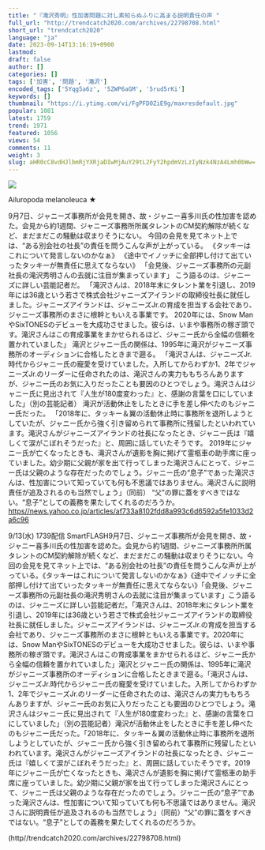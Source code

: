 ```yaml
---
title: "『滝沢秀明』性加害問題に対し素知らぬふりに高まる説明責任の声 "
full_url: "http://trendcatch2020.com/archives/22798708.html"
short_url: "trendcatch2020"
language: "ja"
date: 2023-09-14T13:16:19+0900
lastmod: 
draft: false
author: []
categories: []
tags: ['加害', '問題', '滝沢']
encoded_tags: ['5Yqg5a6z', '5ZWP6aGM', '5rud5rKi']
keywords: []
thumbnail: "https://i.ytimg.com/vi/FgPFD0ZiE9g/maxresdefault.jpg"
popular: 1081
latest: 1759
trend: 1971
featured: 1056
views: 54
comments: 11
weight: 3
slug: aHR0cC8vdHJlbmRjYXRjaDIwMjAuY29tL2FyY2hpdmVzLzIyNzk4NzA4Lmh0bWw=
---
```


![](https://i.ytimg.com/vi/FgPFD0ZiE9g/maxresdefault.jpg)

<div><p>Ailuropoda melanoleuca ★ </p> 9月7日、ジャニーズ事務所が会見を開き、故・ジャニー喜多川氏の性加害を認めた。会見から約1週間、ジャニーズ事務所所属タレントのCM契約解除が続くなど、まだまだこの騒動は収まりそうにない。 今回の会見を見てネット上では、“ある別会社の社長”の責任を問うこんな声が上がっている。 《タッキーはこれについて発言しないのかなぁ》 《途中でイノッチに全部押し付けて出ていったタッキーが無責任に思えてならない》 「会見後、ジャニーズ事務所の元副社長の滝沢秀明さんの去就に注目が集まっています」 こう語るのは、ジャニーズに詳しい芸能記者だ。 「滝沢さんは、2018年末にタレント業を引退し、2019年には36歳という若さで株式会社ジャニーズアイランドの取締役社長に就任しました。ジャニーズアイランドは、ジャニーズJr.の育成を担当する会社であり、ジャニーズ事務所のまさに根幹ともいえる事業です。 2020年には、Snow ManやSixTONESのデビューを大成功させました。彼らは、いまや事務所の稼ぎ頭です。滝沢さんはこの育成事業をまかせられるほど、ジャニー氏から全幅の信頼を置かれていました」 滝沢とジャニー氏の関係は、1995年に滝沢がジャニーズ事務所のオーディションに合格したときまで遡る。 「滝沢さんは、ジャニーズJr.時代からジャニー氏の寵愛を受けていました。入所してからわずか1、2年でジャニーズJr.のリーダーに任命されたのは、滝沢さんの実力ももちろんありますが、ジャニー氏のお気に入りだったことも要因のひとつでしょう。滝沢さんはジャニー氏に見出されて『人生が180度変わった』と、感謝の言葉を口にしていました」（別の芸能記者） 滝沢が活動休止をしたときに手を差し伸べたのもジャニー氏だった。 「2018年に、タッキー＆翼の活動休止時に事務所を退所しようとしていたが、ジャニー氏から強く引き留められて事務所に残留したといわれています。滝沢さんがジャニーズアイランドの社長になったとき、ジャニー氏は『嬉しくて涙がこぼれそうだった』と、周囲に話していたそうです。 2019年にジャニー氏が亡くなったときも、滝沢さんが遺影を胸に掲げて霊柩車の助手席に座っていました。幼少期に父親が家を出て行ってしまった滝沢さんにとって、ジャニー氏は父親のような存在だったのでしょう。ジャニー氏の“息子”であった滝沢さんは、性加害について知っていても何も不思議ではありません。滝沢さんに説明責任が追及されるのも当然でしょう」（同前） “父”の罪に蓋をすべきではない。“息子”としての義務を果たしてくれるのだろうか。 <a target='_blank' href='https//news.yahoo.co.jp/articles/af733a8102fdd8a993c6d6592a5fe1033d2a6c96'>https//news.yahoo.co.jp/articles/af733a8102fdd8a993c6d6592a5fe1033d2a6c96</a> <p>9/13(水) 1739配信 SmartFLASH9月7日、ジャニーズ事務所が会見を開き、故・ジャニー喜多川氏の性加害を認めた。会見から約1週間、ジャニーズ事務所所属タレントのCM契約解除が続くなど、まだまだこの騒動は収まりそうにない。今回の会見を見てネット上では、“ある別会社の社長”の責任を問うこんな声が上がっている。《タッキーはこれについて発言しないのかなぁ》《途中でイノッチに全部押し付けて出ていったタッキーが無責任に思えてならない》「会見後、ジャニーズ事務所の元副社長の滝沢秀明さんの去就に注目が集まっています」こう語るのは、ジャニーズに詳しい芸能記者だ。「滝沢さんは、2018年末にタレント業を引退し、2019年には36歳という若さで株式会社ジャニーズアイランドの取締役社長に就任しました。ジャニーズアイランドは、ジャニーズJr.の育成を担当する会社であり、ジャニーズ事務所のまさに根幹ともいえる事業です。2020年には、Snow ManやSixTONESのデビューを大成功させました。彼らは、いまや事務所の稼ぎ頭です。滝沢さんはこの育成事業をまかせられるほど、ジャニー氏から全幅の信頼を置かれていました」滝沢とジャニー氏の関係は、1995年に滝沢がジャニーズ事務所のオーディションに合格したときまで遡る。「滝沢さんは、ジャニーズJr.時代からジャニー氏の寵愛を受けていました。入所してからわずか1、2年でジャニーズJr.のリーダーに任命されたのは、滝沢さんの実力ももちろんありますが、ジャニー氏のお気に入りだったことも要因のひとつでしょう。滝沢さんはジャニー氏に見出されて『人生が180度変わった』と、感謝の言葉を口にしていました」（別の芸能記者）滝沢が活動休止をしたときに手を差し伸べたのもジャニー氏だった。「2018年に、タッキー＆翼の活動休止時に事務所を退所しようとしていたが、ジャニー氏から強く引き留められて事務所に残留したといわれています。滝沢さんがジャニーズアイランドの社長になったとき、ジャニー氏は『嬉しくて涙がこぼれそうだった』と、周囲に話していたそうです。2019年にジャニー氏が亡くなったときも、滝沢さんが遺影を胸に掲げて霊柩車の助手席に座っていました。幼少期に父親が家を出て行ってしまった滝沢さんにとって、ジャニー氏は父親のような存在だったのでしょう。ジャニー氏の“息子”であった滝沢さんは、性加害について知っていても何も不思議ではありません。滝沢さんに説明責任が追及されるのも当然でしょう」（同前）“父”の罪に蓋をすべきではない。“息子”としての義務を果たしてくれるのだろうか。</p></div>

(http//trendcatch2020.com/archives/22798708.html)

